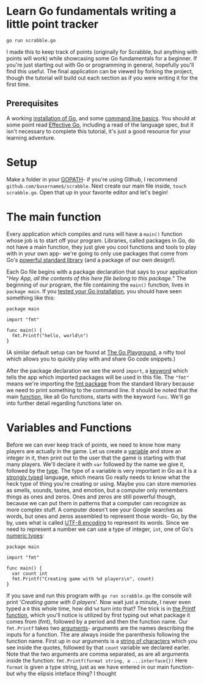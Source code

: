 # Learn Go fundamentals writing a little point tracker

`go run scrabble.go`

I made this to keep track of points (originally for Scrabble, but anything with points will work) while showcasing some Go fundamentals for a beginner. If you're just starting out with Go or programming in general, hopefully you'll find this useful. The final application can be viewed by forking the project, though the tutorial will build out each section as if you were writing it for the first time.

## Prerequisites

A working [installation of Go](https://golang.org/doc/install), and some [command line basics](http://cli.learncodethehardway.org/book/). You should at some point read [Effective Go](https://golang.org/doc/effective_go.html), including a read of the language spec, but it isn't necessary to complete this tutorial, it's just a good resource for your learning adventure.

# Setup


Make a folder in your [GOPATH](https://golang.org/doc/code.html#GOPATH)- if you're using Github, I recommend `github.com/$username$/scrabble`. Next create our main file inside, `touch scrabble.go`. Open that up in your favorite editor and let's begin!

# The main function

Every application which compiles and runs will have a `main()` function whose job is to start off your program. Libraries, called packages in Go, do not have a main function, they just give you cool functions and tools to play with in your own app- we're going to only use packages that come from Go's [powerful standard library](https://golang.org/pkg/#stdlib) (and a package of our own design!).

Each Go file begins with a package declaration that says to your application "*Hey App, all the contents of this here file belong to this package.*" The beginning of our program, the file containing the `main()` function, lives in `package main`. If you [tested your Go installation](https://golang.org/doc/install#testing), you should have seen something like this:
```
package main

import "fmt"

func main() {
  fmt.Printf("hello, world\n")
}
```
(A similar default setup can be found at [The Go Playground](http://play.golang.org/), a nifty tool which allows you to quickly play with and share Go code snippets.)

After the package declaration we see the word `import`, a [keyword](https://golang.org/ref/spec#Keywords) which tells the app which imported packages will be used in this file. The `"fmt"` means we're importing the [fmt package](https://golang.org/pkg/fmt/) from the standard library because we need to print something to the command line. It should be noted that the main [function](http://www.cs.utah.edu/~germain/PPS/Topics/functions.html), like all Go functions, starts with the keyword `func`. We'll go into further detail regarding functions later on.

# Variables and Functions

Before we can ever keep track of points, we need to know how many players are actually in the game. Let us create a [variable](https://golang.org/ref/spec#Variables) and store an integer in it, then print out to the user that the game is starting with that many players. We'll declare it with `var` followed by the name we give it, followed by the [type](https://golang.org/ref/spec#Types). The type of a variable is very important in Go as it is a [strongly typed](https://en.wikipedia.org/wiki/Strong_and_weak_typing) language, which means Go really needs to know what the heck type of thing you're creating or using. Maybe you can store memories as smells, sounds, tastes, and emotion, but a computer only remembers things as ones and zeros. Ones and zeros are still powerful though, because we can put them in patterns that a computer can recognize as more complex stuff. A computer doesn't see your Google searches as words, but ones and zeros assembled to represent those words- Go, by the by, uses what is called [UTF-8 encoding](https://en.wikipedia.org/wiki/UTF-8) to represent its words. Since we need to represent a number we can use a type of integer, `int`, one of Go's [numeric types](https://golang.org/ref/spec#Numeric_types):
```
package main

import "fmt"

func main() {
  var count int
  fmt.Printf("Creating game with %d players\n", count)
}
```
If you save and run this program with `go run scrabble.go` the console will print '*Creating game with 0 players*'. Now wait just a minute, I never even typed a `0` this whole time, how did `%d` turn into that? The trick is in [the Printf function](https://golang.org/pkg/fmt/#Printf), which you'll notice is utilized by first typing out what package it comes from (fmt), followed by a period and then the function name. Our `fmt.Printf` takes two [arguments](https://en.wikipedia.org/wiki/Argument_of_a_function)- arguments are the names describing the inputs for a function. The are always inside the parenthesis following the function name. First up in our arguments is a [string of characters](https://golang.org/ref/spec#String_types) which you see inside the quotes, followed by that `count` variable we declared earler. Note that the two arguments are comma separated, as are all arguments inside the function:
```fmt.Printf(format string, a ...interface{})```
Here `format` is given a type string, just as we have entered in our main function- but why the elipsis inteface thing? I thought 
